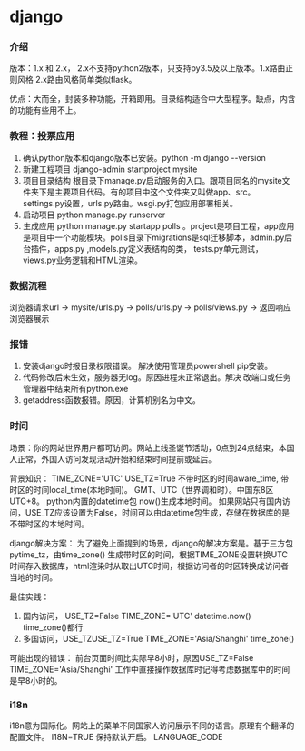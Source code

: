 django
===
### 介绍
版本：1.x 和 2.x， 2.x不支持python2版本，只支持py3.5及以上版本。1.x路由正则风格 2.x路由风格简单类似flask。

优点：大而全，封装多种功能，开箱即用。目录结构适合中大型程序。缺点，内含的功能有些用不上。

### 教程：投票应用
1. 确认python版本和django版本已安装。python -m django --version
2. 新建工程项目
django-admin startproject mysite
3. 项目目录结构
根目录下manage.py启动服务的入口。跟项目同名的mysite文件夹下是主要项目代码。有的项目中这个文件夹又叫做app、src。settings.py设置，urls.py路由。wsgi.py打包应用部署相关。
4. 启动项目 python manage.py runserver
5. 生成应用 python manage.py startapp polls   。project是项目工程，app应用是项目中一个功能模块。polls目录下migrations是sql迁移脚本，admin.py后台插件，apps.py ,models.py定义表结构的类，
tests.py单元测试，views.py业务逻辑和HTML渲染。

### 数据流程
浏览器请求url → mysite/urls.py → polls/urls.py → polls/views.py → 返回响应浏览器展示

### 报错
1. 安装django时报目录权限错误。 解决使用管理员powershell pip安装。
2. 代码修改后未生效，服务器无log。原因进程未正常退出。解决 改端口或任务管理器中结束所有python.exe
3. getaddress函数报错。原因，计算机别名为中文。

### 时间
场景：你的网站世界用户都可访问。网站上线圣诞节活动，0点到24点结束，本国人正常，外国人访问发现活动开始和结束时间提前或延后。

背景知识：
TIME_ZONE='UTC'
USE_TZ=True
不带时区的时间aware_time, 带时区的时间local_time(本地时间)。
GMT、UTC（世界调和时）。中国东8区 UTC+8。
python内置的datetime包 now()生成本地时间。
如果网站只有国内访问，USE_TZ应该设置为False，时间可以由datetime包生成，存储在数据库的是不带时区的本地时间。

django解决方案：
为了避免上面提到的场景，django的解决方案是。基于三方包pytime_tz，由time_zone() 生成带时区的时间，根据TIME_ZONE设置转换UTC时间存入数据库，html渲染时从取出UTC时间，根据访问者的时区转换成访问者当地的时间。

最佳实践：
1. 国内访问， USE_TZ=False  TIME_ZONE='UTC'   datetime.now() time_zone()都行
2. 多国访问，USE_TZUSE_TZ=True  TIME_ZONE='Asia/Shanghi'   time_zone()

可能出现的错误：
前台页面时间比实际早8小时，原因USE_TZ=False  TIME_ZONE='Asia/Shanghi'
工作中直接操作数据库时记得考虑数据库中的时间是早8小时的。

### i18n
i18n意为国际化。网站上的菜单不同国家人访问展示不同的语言。原理有个翻译的配置文件。
I18N=TRUE  保持默认开启。
LANGUAGE_CODE